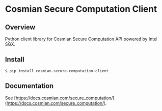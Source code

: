 # Cosmian Secure Computation Client

## Overview

Python client library for Cosmian Secure Computation API powered by Intel SGX.

## Install

```console
$ pip install cosmian-secure-computation-client
```

## Documentation

See [https://docs.cosmian.com/secure_computation/](https://docs.cosmian.com/secure_computation/).